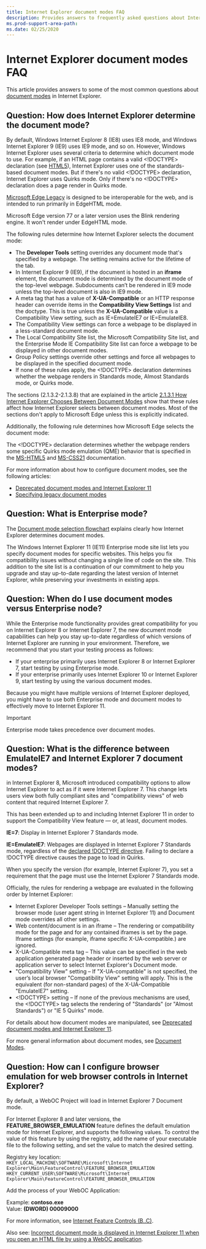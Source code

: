 ```yaml
---
title: Internet Explorer document modes FAQ
description: Provides answers to frequently asked questions about Internet Explorer document modes.
ms.prod-support-area-path: 
ms.date: 02/25/2020
---
```


# Internet Explorer document modes FAQ
This article provides answers to some of the most common questions about [document modes](https://docs.microsoft.com/openspecs/ie_standards/ms-iedoco/d3fffb13-31cc-4dd0-b38c-2b6aaabc153e) in Internet Explorer.

## Question: How does Internet Explorer determine the document mode?

By default, Windows Internet Explorer 8 (IE8) uses IE8 mode, and Windows Internet Explorer 9 (IE9) uses IE9 mode, and so on. However, Windows Internet Explorer uses several criteria to determine which document mode to use. For example, if an HTML page contains a valid <!DOCTYPE> declaration (see [HTML5](https://html.spec.whatwg.org/multipage/)), Internet Explorer uses one of the standards-based document modes. But if there's no valid <!DOCTYPE> declaration, Internet Explorer uses Quirks mode. Only if there's no <!DOCTYPE> declaration does a page render in Quirks mode. 

[Microsoft Edge Legacy](https://support.microsoft.com/help/4533505/what-is-microsoft-edge-legacy) is designed to be interoperable for the web, and is intended to run primarily in EdgeHTML mode. 

Microsoft Edge version 77 or a later version uses the Blink rendering engine. It won't render under EdgeHTML mode. 

The following rules determine how Internet Explorer selects the document mode:

- The **Developer Tools** setting overrides any document mode that's specified by a webpage. The setting remains active for the lifetime of the tab.
- In Internet Explorer 9 (IE9), if the document is hosted in an **iframe** element, the document mode is determined by the document mode of the top-level webpage. Subdocuments can’t be rendered in IE9 mode unless the top-level document is also in IE9 mode.
- A meta tag that has a value of **X-UA-Compatible** or an HTTP response header can override items in the **Compatibility View Settings** list and the doctype. This is true unless the **X-UA-Compatible** value is a Compatibility View setting, such as IE=EmulateIE7 or IE=EmulateIE8.
- The Compatibility View settings can force a webpage to be displayed in a less-standard document mode.
- The Local Compatibility Site list, the Microsoft Compatibility Site list, and the Enterprise Mode IE Compatibility Site list can force a webpage to be displayed in other document modes.
- Group Policy settings override other settings and force all webpages to be displayed in the specified document mode.
- If none of these rules apply, the <!DOCTYPE> declaration determines whether the webpage renders in Standards mode, Almost Standards mode, or Quirks mode.

The sections (2.1.3.2-2.1.3.8) that are explained in the article [2.1.3.1 How Internet Explorer Chooses Between Document Modes](/openspecs/ie_standards/ms-iedoco/3764531c-97c8-4bf2-bdc6-b3623738ea46) show that these rules affect how Internet Explorer selects between document modes. Most of the sections don't apply to Microsoft Edge unless this is explicitly indicated.

Additionally, the following rule determines how Microsoft Edge selects the document mode:

The <!DOCTYPE> declaration determines whether the webpage renders some specific Quirks mode emulation (QME) behavior that is specified in the [MS-HTML5](/openspecs/ie_standards/ms-html5/4257eddd-d92e-4ef0-88d5-b7accc73e094) and [MS-CSS21](/openspecs/ie_standards/ms-css21/dbb3fd1b-4d0c-4899-9e87-587d4f232a9e) documentation.

For more information about how to configure document modes, see the following articles: 
- [Deprecated document modes and Internet Explorer 11](/internet-explorer/ie11-deploy-guide/deprecated-document-modes)
- [Specifying legacy document modes](/previous-versions/windows/internet-explorer/ie-developer/compatibility/jj676915(v=vs.85))

## Question: What is Enterprise mode?

The [Document mode selection flowchart](/internet-explorer/ie11-deploy-guide/img-ie11-docmode-lg) explains clearly how Internet Explorer determines document modes.

The Windows Internet Explorer 11 (IE11) Enterprise mode site list lets you specify document modes for specific websites. This helps you fix compatibility issues without changing a single line of code on the site. This addition to the site list is a continuation of our commitment to help you upgrade and stay up-to-date regarding the latest version of Internet Explorer, while preserving your investments in existing apps.

## Question: When do I use document modes versus Enterprise node?

While the Enterprise mode functionality provides great compatibility for you on Internet Explorer 8 or Internet Explorer 7, the new document mode capabilities can help you stay up-to-date regardless of which versions of Internet Explorer are running in your environment. Therefore, we recommend that you start your testing process as follows:

- If your enterprise primarily uses Internet Explorer 8 or Internet Explorer 7, start testing by using Enterprise mode.
- If your enterprise primarily uses Internet Explorer 10 or Internet Explorer 9, start testing by using the various document modes.

Because you might have multiple versions of Internet Explorer deployed, you might have to use both Enterprise mode and document modes to effectively move to Internet Explorer 11.

> [!IMPORTANT] 
> Enterprise mode takes precedence over document modes.

## Question: What is the difference between EmulateIE7 and Internet Explorer 7 document modes?

in Internet Explorer 8, Microsoft introduced compatibility options to allow Internet Explorer to act as if it were Internet Explorer 7. This change lets users view both fully compliant sites and "compatibility views" of web content that required Internet Explorer 7.

This has been extended up to and including Internet Explorer 11 in order to support the Compatibility View feature — or, at least, document modes.

**IE=7**: Display in Internet Explorer 7 Standards mode.

**IE=EmulateIE7**: Webpages are displayed in Internet Explorer 7 Standards mode, regardless of the [declared !DOCTYPE directive](https://developer.mozilla.org/docs/Glossary/Doctype). Failing to declare a !DOCTYPE directive causes the page to load in Quirks.

When you specify the version (for example, Internet Explorer 7), you set a requirement that the page must use the Internet Explorer 7 Standards mode.

Officially, the rules for rendering a webpage are evaluated in the following order by Internet Explorer:

- Internet Explorer Developer Tools settings – Manually setting the browser mode (user agent string in Internet Explorer 11) and Document mode overrides all other settings.
- Web content/document is in an iframe – The rendering or compatibility mode for the page and for any contained iframes is set by the page. Iframe settings (for example, iframe specific X-UA-compatible.) are ignored.
- X-UA-Compatible meta tag – This value can be specified in the web application generated page header or inserted by the web server or application server to select Internet Explorer's Document mode.
- "Compatibility View" setting – If "X-UA-compatible" is not specified, the user’s local browser "Compatibility View" setting will apply. This is the equivalent (for non-standard pages) of the X-UA-Compatible "EmulateIE7" setting.
- \<!DOCTYPE> setting – If none of the previous mechanisms are used, the <!DOCTYPE> tag selects the rendering of "Standards" (or "Almost Standards") or "IE 5 Quirks" mode.

For details about how document modes are manipulated, see [Deprecated document modes and Internet Explorer 11](/internet-explorer/ie11-deploy-guide/deprecated-document-modes).

For more general information about document modes, see [Document Modes](/openspecs/ie_standards/ms-iedoco/d3fffb13-31cc-4dd0-b38c-2b6aaabc153e?redirectedfrom=MSDN).

## Question: How can I configure browser emulation for web browser controls in Internet Explorer?

By default, a WebOC Project will load in Internet Explorer 7 Document mode.

For Internet Explorer 8 and later versions, the **FEATURE_BROWSER_EMULATION** feature defines the default emulation mode for Internet Explorer, and supports the following values. To control the value of this feature by using the registry, add the name of your executable file to the following setting, and set the value to match the desired setting. 

Registry key location:  
`HKEY_LOCAL_MACHINE\SOFTWARE\Microsoft\Internet Explorer\Main\FeatureControl\FEATURE_BROWSER_EMULATION`  
`HKEY_CURRENT_USER\SOFTWARE\Microsoft\Internet Explorer\Main\FeatureControl\FEATURE_BROWSER_EMULATION`

Add the process of your WebOC Application: 

Example: **contoso.exe**  
Value: **(DWORD) 00009000**

For more information, see [Internet Feature Controls (B..C)](/previous-versions/windows/internet-explorer/ie-developer/general-info/ee330730(v=vs.85)?redirectedfrom=MSDN#browser_emulation).

Also see: [Incorrect document mode is displayed in Internet Explorer 11 when you open an HTML file by using a WebOC application](https://support.microsoft.com/help/3004259/incorrect-document-mode-is-displayed-in-internet-explorer-11-when-you).